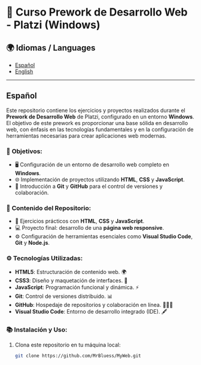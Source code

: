 # 🚀 **Curso Prework de Desarrollo Web - Platzi (Windows)**

## 🌍 Idiomas / Languages
- [Español](#español)
- [English](#english)

---

## Español

Este repositorio contiene los ejercicios y proyectos realizados durante el **Prework de Desarrollo Web** de Platzi, configurado en un entorno **Windows**. El objetivo de este prework es proporcionar una base sólida en desarrollo web, con énfasis en las tecnologías fundamentales y en la configuración de herramientas necesarias para crear aplicaciones web modernas.

### 🎯 **Objetivos:**
- 🖥️ Configuración de un entorno de desarrollo web completo en **Windows**.
- 🌐 Implementación de proyectos utilizando **HTML**, **CSS** y **JavaScript**.
- 🔄 Introducción a **Git** y **GitHub** para el control de versiones y colaboración.

### 📂 **Contenido del Repositorio:**
- 📝 Ejercicios prácticos con **HTML**, **CSS** y **JavaScript**.
- 💻 Proyecto final: desarrollo de una **página web responsive**.
- ⚙️ Configuración de herramientas esenciales como **Visual Studio Code**, **Git** y **Node.js**.

### ⚙️ **Tecnologías Utilizadas:**
- **HTML5**: Estructuración de contenido web. 🌍
- **CSS3**: Diseño y maquetación de interfaces. 🎨
- **JavaScript**: Programación funcional y dinámica. ⚡
- **Git**: Control de versiones distribuido. 📊
- **GitHub**: Hospedaje de repositorios y colaboración en línea. 🧑‍🤝‍🧑
- **Visual Studio Code**: Entorno de desarrollo integrado (IDE). 🖋️

### 📚 **Instalación y Uso:**
1. Clona este repositorio en tu máquina local:
   ```bash
   git clone https://github.com/MrBluess/MyWeb.git
